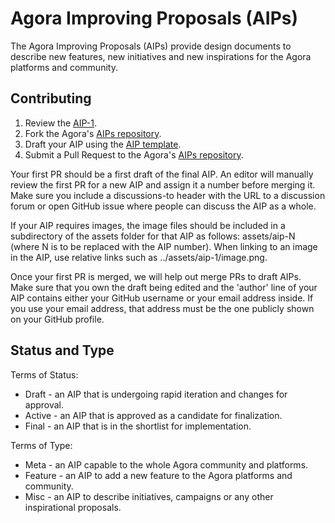 # Agora Improving Proposals (AIPs)

The Agora Improving Proposals (AIPs) provide design documents to describe new features, new initiatives and new inspirations for the Agora platforms and community.

## Contributing

1. Review the [AIP-1](https://github.com/agorahub/AIPs/blob/master/AIP-1/aip-1.md).
2. Fork the Agora's [AIPs repository](https://github.com/agorahub/AIPs).
3. Draft your AIP using the [AIP template](https://github.com/agorahub/AIPs/blob/master/aip-template.md).
4. Submit a Pull Request to the Agora's [AIPs repository](https://github.com/agorahub/AIPs).

Your first PR should be a first draft of the final AIP. An editor will manually review the first PR for a new AIP and assign it a number before merging it. Make sure you include a discussions-to header with the URL to a discussion forum or open GitHub issue where people can discuss the AIP as a whole.

If your AIP requires images, the image files should be included in a subdirectory of the assets folder for that AIP as follows: assets/aip-N (where N is to be replaced with the AIP number). When linking to an image in the AIP, use relative links such as ../assets/aip-1/image.png.

Once your first PR is merged, we will help out merge PRs to draft AIPs. Make sure that you own the draft being edited and the 'author' line of your AIP contains either your GitHub username or your email address inside. If you use your email address, that address must be the one publicly shown on your GitHub profile.

## Status and Type

Terms of Status:
- Draft - an AIP that is undergoing rapid iteration and changes for approval.
- Active - an AIP that is approved as a candidate for finalization.
- Final - an AIP that is in the shortlist for implementation.

Terms of Type:
- Meta - an AIP capable to the whole Agora community and platforms.
- Feature - an AIP to add a new feature to the Agora platforms and community.
- Misc - an AIP to describe initiatives, campaigns or any other inspirational proposals.
